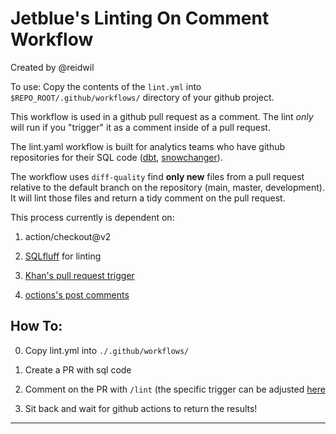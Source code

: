 # Jetblue's Linting On Comment Workflow
Created by @reidwil




To use: Copy the contents of the `lint.yml` into `$REPO_ROOT/.github/workflows/` directory of your github project.

This workflow is used in a github pull request as a comment. The lint _only_ will run if you "trigger" it as a comment inside of a pull request.

The lint.yaml workflow is built for analytics teams who have github repositories for their SQL code ([dbt](https://www.getdbt.com/), [snowchanger](https://github.com/phdata/snowchange/blob/master/snowchange.py)). 

The workflow uses `diff-quality` find **only new** files from a pull request relative to the default branch on the repository (main, master, development). It will lint those files and return a tidy comment on the pull request.

This process currently is dependent on:

   1. action/checkout@v2

   2. [SQLfluff](https://github.com/sqlfluff/sqlfluff) for linting

   3. [Khan's pull request trigger](https://github.com/Khan/pull-request-comment-trigger)

   4. [octions's post comments](https://github.com/maxkomarychev/octions#read-input-from-file)
  
## How To:

0. Copy lint.yml into `./.github/workflows/`

1. Create a PR with sql code

2. Comment on the PR with `/lint` (the specific trigger can be adjusted [here](https://github.com/reidwil-jb/workflows/blob/main/.github/workflows/lint.yml#L21)

3. Sit back and wait for github actions to return the results!

-------------------

